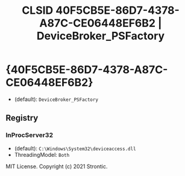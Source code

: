﻿---
title: "CLSID 40F5CB5E-86D7-4378-A87C-CE06448EF6B2 | DeviceBroker_PSFactory"
excerpt: What is COM-Object CLSID 40F5CB5E-86D7-4378-A87C-CE06448EF6B2?
---

# {40F5CB5E-86D7-4378-A87C-CE06448EF6B2}

* (default): `DeviceBroker_PSFactory`

## Registry


### InProcServer32

* (default): `C:\Windows\System32\deviceaccess.dll`
* ThreadingModel: `Both`

MIT License. Copyright (c) 2021 Strontic.


